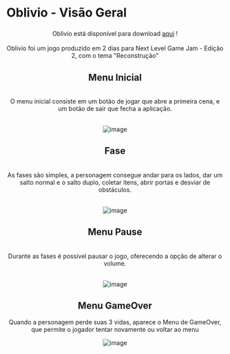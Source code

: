 # Oblivio - Visão Geral

###

<div align = center>
Oblivio está disponível para download <a href="https://akemi-vek.itch.io/oblivio">aqui</a> !<br><br>
Oblivio foi um jogo produzido em 2 dias para Next Level Game Jam - Edição 2, com o tema "Reconstrução"


<h2>Menu Inicial</h2> <br>
O menu inicial consiste em um botão de jogar que abre a primeira cena, e um botão de sair que fecha a aplicação. <br><br>

![image](https://github.com/user-attachments/assets/6bf3ebd2-174e-4685-88f5-c034e258bf03)

###

<h2>Fase</h2> <br>
As fases são simples, a personagem consegue andar para os lados, dar um salto normal e o salto duplo, coletar itens, abrir portas e desviar de obstáculos.<br><br>

![image](https://github.com/user-attachments/assets/5ce102f2-527c-4f75-b4eb-95b2d6745420)

<h2>Menu Pause</h2> <br>
Durante as fases é possível pausar o jogo, oferecendo a opção de alterar o volume.<br><br>

![image](https://github.com/user-attachments/assets/6e69ebb7-a81c-4e57-a3b4-680ba1db2e3c)

<h2>Menu GameOver</h2>
Quando a personagem perde suas 3 vidas, aparece o Menu de GameOver, que permite o jogador tentar novamente ou voltar ao menu

![image](https://github.com/user-attachments/assets/07921e5b-2177-4cc7-9dd7-62d3f4ea1722)

</div>
